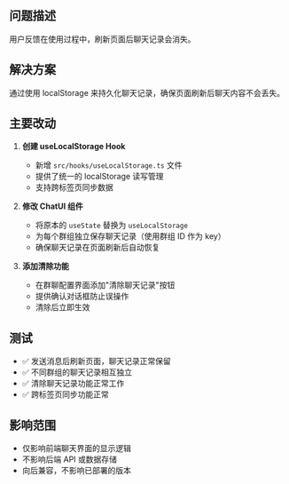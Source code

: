 ## 问题描述
用户反馈在使用过程中，刷新页面后聊天记录会消失。

## 解决方案
通过使用 localStorage 来持久化聊天记录，确保页面刷新后聊天内容不会丢失。

## 主要改动
1. **创建 useLocalStorage Hook** 
   - 新增 `src/hooks/useLocalStorage.ts` 文件
   - 提供了统一的 localStorage 读写管理
   - 支持跨标签页同步数据

2. **修改 ChatUI 组件**
   - 将原本的 `useState` 替换为 `useLocalStorage`
   - 为每个群组独立保存聊天记录（使用群组 ID 作为 key）
   - 确保聊天记录在页面刷新后自动恢复

3. **添加清除功能**
   - 在群聊配置界面添加"清除聊天记录"按钮
   - 提供确认对话框防止误操作
   - 清除后立即生效

## 测试
- ✅ 发送消息后刷新页面，聊天记录正常保留
- ✅ 不同群组的聊天记录相互独立
- ✅ 清除聊天记录功能正常工作
- ✅ 跨标签页同步功能正常

## 影响范围
- 仅影响前端聊天界面的显示逻辑
- 不影响后端 API 或数据存储
- 向后兼容，不影响已部署的版本
